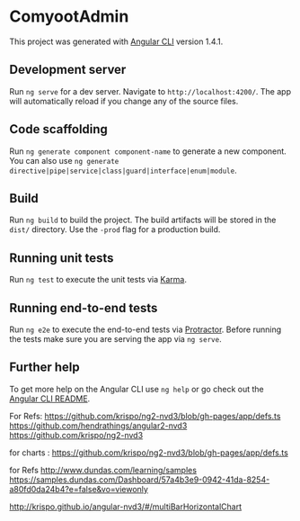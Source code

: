 # ComyootAdmin

This project was generated with [Angular CLI](https://github.com/angular/angular-cli) version 1.4.1.

## Development server

Run `ng serve` for a dev server. Navigate to `http://localhost:4200/`. The app will automatically reload if you change any of the source files.

## Code scaffolding

Run `ng generate component component-name` to generate a new component. You can also use `ng generate directive|pipe|service|class|guard|interface|enum|module`.

## Build

Run `ng build` to build the project. The build artifacts will be stored in the `dist/` directory. Use the `-prod` flag for a production build.

## Running unit tests

Run `ng test` to execute the unit tests via [Karma](https://karma-runner.github.io).

## Running end-to-end tests

Run `ng e2e` to execute the end-to-end tests via [Protractor](http://www.protractortest.org/).
Before running the tests make sure you are serving the app via `ng serve`.

## Further help

To get more help on the Angular CLI use `ng help` or go check out the [Angular CLI README](https://github.com/angular/angular-cli/blob/master/README.md).


For Refs:
https://github.com/krispo/ng2-nvd3/blob/gh-pages/app/defs.ts
https://github.com/hendrathings/angular2-nvd3
https://github.com/krispo/ng2-nvd3  

for charts : https://github.com/krispo/ng2-nvd3/blob/gh-pages/app/defs.ts

for Refs http://www.dundas.com/learning/samples
https://samples.dundas.com/Dashboard/57a4b3e9-0942-41da-8254-a80fd0da24b4?e=false&vo=viewonly

http://krispo.github.io/angular-nvd3/#/multiBarHorizontalChart
